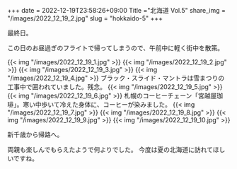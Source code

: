 +++
date  = 2022-12-19T23:58:26+09:00
Title ="北海道 Vol.5"
share_img = "/images/2022_12_19_2.jpg"
slug = "hokkaido-5"
+++

最終日。

この日のお昼過ぎのフライトで帰ってしまうので、午前中に軽く街中を散策。

{{< img "/images/2022_12_19_1.jpg" >}}
{{< img "/images/2022_12_19_2.jpg" >}}
{{< img "/images/2022_12_19_3.jpg" >}}
{{< img "/images/2022_12_19_4.jpg" >}}
ブラック・スライド・マントラは雪まつりの工事中で囲われていました。残念。
{{< img "/images/2022_12_19_5.jpg" >}}
{{< img "/images/2022_12_19_6.jpg" >}}
札幌のコーヒーチェーン「宮越屋珈琲」。寒い中歩いて冷えた身体に、コーヒーが染みました。
{{< img "/images/2022_12_19_7.jpg" >}}
{{< img "/images/2022_12_19_8.jpg" >}}
{{< img "/images/2022_12_19_9.jpg" >}}
{{< img "/images/2022_12_19_10.jpg" >}}

新千歳から帰路へ。

両親も楽しんでもらえたようで何よりでした。
今度は夏の北海道に訪れてほしいですね。
